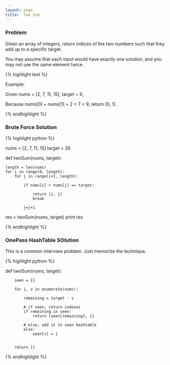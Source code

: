 ```yaml
---
layout: page
title:  Two Sum
---
```


### Problem

Given an array of integers, return indices of the two numbers such that they add up to a specific target.

You may assume that each input would have exactly one solution, and you may not use the same element twice.

{% highlight text %}

Example:

Given nums = [2, 7, 11, 15], target = 9,

Because nums[0] + nums[1] = 2 + 7 = 9,
return [0, 1].

{% endhighlight %}

### Brute Force Solution

{% highlight python %}

nums = [2, 7, 11, 15]
target = 26


def twoSum(nums, target):

    length = len(nums)
    for i in range(0, length):
        for j in range(i+1, length):

            if nums[i] + nums[j] == target:

                return (i, j)
                break

            j=j+1


res = twoSum(nums, target)
print res


{% endhighlight %}

### OnePass HashTable SOlution

This is a common interview problem. Just memorize the technique.

{% highlight python %}

def twoSum(nums, target):

        seen = {}
        
        for i, v in enumerate(nums):
            
            remaining = target - v
            
            # if seen, return indexes
            if remaining in seen:
                return [seen[remaining], i]
            
            # else, add it to seen hashtable
            else:
                seen[v] = i
        
        
        return []
{% endhighlight %}